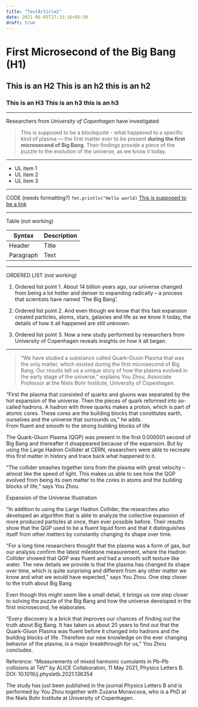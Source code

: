 ```yaml
---
title: "TestArticle2"
date: 2021-06-05T17:33:16+05:30
draft: true
---
```



# First Microsecond of the Big Bang (H1)
## This is an H2 This is an h2 this is an h2
### This is an H3 This is an h3 this is an h3
---

Researchers from *University of Copenhagen* have investigated 
> This is supposed to be a blockquote - 
> what happened to a specific kind of plasma — the first matter ever to be present
**during the first microsecond of Big Bang**. Their findings provide a piece of the puzzle to the evolution of the universe, as we know it today.
---
- UL item 1
- UL item 2
- UL item 3
---
CODE (needs formatting?)
`fmt.println("Hello world)`
[This is supposed to be a link](https://www.example.com)

---
Table (not working)

| Syntax | Description |
| ----------- | ----------- |
| Header | Title |
| Paragraph | Text | 

---
ORDERED LIST (not working)
1. Ordered list point 1. About 14 billion years ago, our universe changed from being a lot hotter and denser to expanding radically – a process that scientists have named ‘The Big Bang’.

2. Ordered list point 2. And even though we know that this fast expansion created particles, atoms, stars, galaxies and life as we know it today, the details of how it all happened are still unknown.

3. Ordered list point 3. Now a new study performed by researchers from University of Copenhagen reveals insights on how it all began.
---
> “We have studied a substance called Quark-Gluon Plasma that was the only matter, which existed during the first microsecond of Big Bang. Our results tell us a unique story of how the plasma evolved in the early stage of the universe,” explains You Zhou, Associate Professor at the Niels Bohr Institute, University of Copenhagen.

“First the plasma that consisted of quarks and gluons was separated by the hot expansion of the universe. Then the pieces of quark reformed into so-called hadrons. A hadron with three quarks makes a proton, which is part of atomic cores. These cores are the building blocks that constitutes earth, ourselves and the universe that surrounds us,” he adds.  
From fluent and smooth to the strong building blocks of life

The Quark-Gluon Plasma (QGP) was present in the first 0.000001 second of Big Bang and thereafter it disappeared because of the expansion. But by using the Large Hadron Collider at CERN, researchers were able to recreate this first matter in history and trace back what happened to it.

“The collider smashes together ions from the plasma with great velocity – almost like the speed of light. This makes us able to see how the QGP evolved from being its own matter to the cores in atoms and the building blocks of life,” says You Zhou.

Expansion of the Universe Illustration

“In addition to using the Large Hadron Collider, the researches also developed an algorithm that is able to analyze the collective expansion of more produced particles at once, than ever possible before. Their results show that the QGP used to be a fluent liquid form and that it distinguishes itself from other matters by constantly changing its shape over time.

“For a long time researchers thought that the plasma was a form of gas, but our analysis confirm the latest milestone measurement, where the Hadron Collider showed that QGP was fluent and had a smooth soft texture like water. The new details we provide is that the plasma has changed its shape over time, which is quite surprising and different from any other matter we know and what we would have expected,” says You Zhou.
One step closer to the truth about Big Bang

Even though this might seem like a small detail, it brings us one step closer to solving the puzzle of the Big Bang and how the universe developed in the first microsecond, he elaborates.

“Every discovery is a brick that improves our chances of finding out the truth about Big Bang. It has taken us about 20 years to find out that the Quark-Gluon Plasma was fluent before it changed into hadrons and the building blocks of life. Therefore our new knowledge on the ever changing behavior of the plasma, is a major breakthrough for us,” You Zhou concludes.

Reference: “Measurements of mixed harmonic cumulants in Pb–Pb collisions at TeV” by ALICE Collaboration, 11 May 2021, Physics Letters B.
DOI: 10.1016/j.physletb.2021.136354

The study has just been published in the journal Physics Letters B and is performed by You Zhou together with Zuzana Moravcova, who is a PhD at the Niels Bohr Institute at University of Copenhagen.

